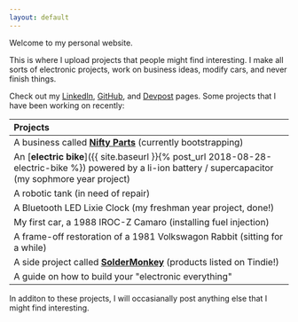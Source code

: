```yaml
---
layout: default
---
```


Welcome to my personal website.

This is where I upload projects that people might find interesting. I make all sorts of electronic projects, work on business ideas, modify cars, and never finish things.

Check out my [LinkedIn], [GitHub], and [Devpost] pages. Some projects that I have been working on recently:

  [LinkedIn]: https://www.linkedin.com/in/brian-glen-698756129/
  [GitHub]: https://github.com/bglen
  [Devpost]: https://devpost.com/BrianGlen

| Projects
|:----------
| A business called [**Nifty Parts**] (currently bootstrapping)
| An [**electric bike**]({{ site.baseurl }}{% post_url 2018-08-28-electric-bike %}) powered by a li-ion battery / supercapacitor (my sophmore year project)
| A robotic tank (in need of repair)
| A Bluetooth LED Lixie Clock (my freshman year project, done!)
| My first car, a 1988 IROC-Z Camaro (installing fuel injection)
| A frame-off restoration of a 1981 Volkswagon Rabbit (sitting for a while)
| A side project called [**SolderMonkey**] (products listed on Tindie!)
| A guide on how to build your "electronic everything" 

  [**Nifty Parts**]: nifty.parts
  [**SolderMonkey**]: http://www.thesoldermonkey.com

In additon to these projects, I will occasianally post anything else that I might find interesting.